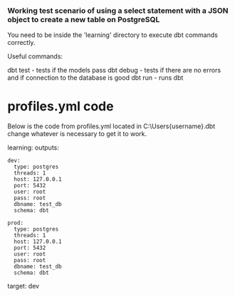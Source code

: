 ### Working test scenario of using a select statement with a JSON object to create a new table on PostgreSQL

You need to be inside the 'learning' directory to execute dbt commands correctly.

Useful commands:

dbt test - tests if the models pass
dbt debug - tests if there are no errors and if connection to the database is good
dbt run - runs dbt


# profiles.yml code

Below is the code from profiles.yml located in C:\Users\{username}\.dbt change whatever is necessary to get it to work.

learning:
  outputs:

    dev:
      type: postgres
      threads: 1
      host: 127.0.0.1
      port: 5432
      user: root
      pass: root
      dbname: test_db
      schema: dbt

    prod:
      type: postgres
      threads: 1
      host: 127.0.0.1
      port: 5432
      user: root
      pass: root
      dbname: test_db
      schema: dbt

  target: dev